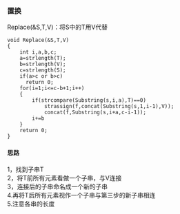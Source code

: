 ### 置换
Replace(&S,T,V)：将S中的T用V代替
```
void Replace(&S,T,V)
{
    int i,a,b,c;
    a=strlength(T);
    b=strlength(V);
    c=strlength(S);
    if(a>c or b>c)
      return 0;
    for(i=1;i<=c-b+1;i++)
    {
        if(strcompare(Substring(s,i,a),T)==0)
            strassign(f,concat(Substring(s,1,i-1),V));
            concat(f,Substring(s,i+a,c-i-1));
        i+=b
    }
    return 0;
}
```
#### 思路
1，找到子串T   
2，将T前所有元素看做一个子串，与V连接   
3，连接后的子串命名成一个新的子串   
4.再将T后所有元素视作一个子串与第三步的新子串相连  
5.注意各串的长度
